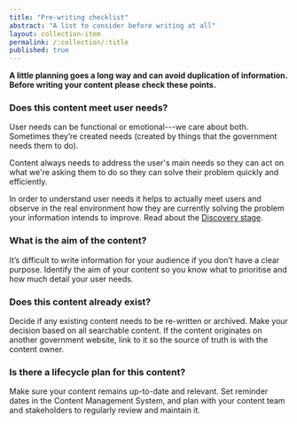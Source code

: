 ```yaml
---
title: "Pre-writing checklist"
abstract: "A list to consider before writing at all"
layout: collection-item
permalink: /:collection/:title
published: true
---
```


**A little planning goes a long way and can avoid duplication of information. Before writing your content please check these points.**

### Does this content meet user needs?

User needs can be functional or emotional---we care about both. Sometimes they’re created needs (created by things that the government needs them to do).

Content always needs to address the user's main needs so they can act on what we're asking them to do so they can solve their problem quickly and efficiently.

In order to understand user needs it helps to actually meet users and observe in the real environment how they are currently solving the problem your information intends to improve. Read about the [Discovery stage](https://www.dto.gov.au/standard/service-design-and-delivery-process/discovery/).

### What is the aim of the content?

It’s difficult to write information for your audience if you don’t have a clear purpose. Identify the aim of your content so you know what to prioritise and how much detail your user needs.

### Does this content already exist?

Decide if any existing content needs to be re-written or archived. Make your decision based on all searchable content. If the content originates on another government website, link to it so the source of truth is with the content owner.

### Is there a lifecycle plan for this content?

Make sure your content remains up-to-date and relevant. Set reminder dates in the Content Management System, and plan with your content team and stakeholders to regularly review and maintain it.
